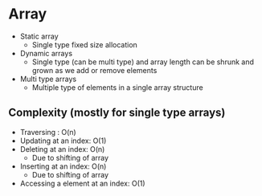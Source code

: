 # Array

- Static array
  - Single type fixed size allocation
- Dynamic arrays
  - Single type (can be multi type) and array length can be shrunk and grown as we add or remove elements 
- Multi type arrays
  - Multiple type of elements in a single array structure


## Complexity (mostly for single type arrays)

- Traversing : O(n)
- Updating at an index: O(1)
- Deleting at an index: O(n)
  - Due to shifting of array
- Inserting at an index: O(n) 
  - Due to shifting of array
- Accessing a element at an index: O(1)